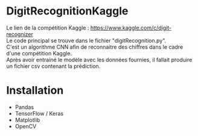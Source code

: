 DigitRecognitionKaggle
======================
Le lien de la compétition Kaggle : https://www.kaggle.com/c/digit-recognizer <br/>
Le code principal se trouve dans le fichier "digitRecognition.py". <br/>
C'est un algorithme CNN afin de reconnaitre des chiffres dans le cadre d'une compétition Kaggle. <br/>
Après avoir entrainé le modèle avec les données fournies, il fallait produire un fichier csv contenant la prédiction. 

Installation
============
- Pandas
- TensorFlow / Keras
- Matplotlib
- OpenCV
